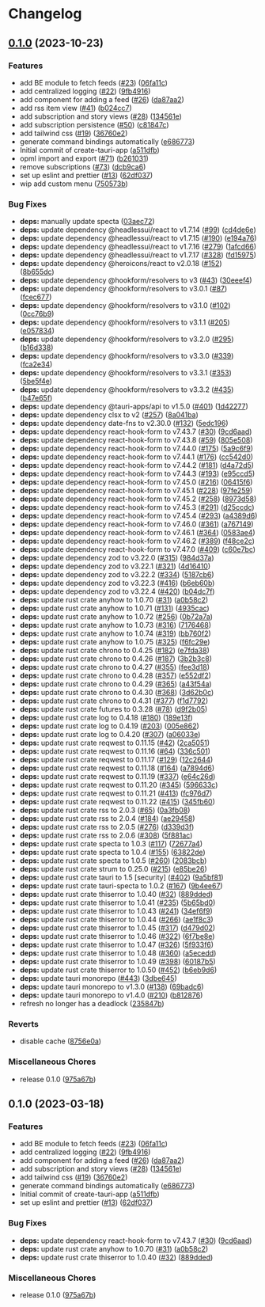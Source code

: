 # Changelog

## [0.1.0](https://github.com/iMobs/crab-reader/compare/crab-reader-v0.1.0...crab-reader-v0.1.0) (2023-10-23)


### Features

* add BE module to fetch feeds ([#23](https://github.com/iMobs/crab-reader/issues/23)) ([06fa11c](https://github.com/iMobs/crab-reader/commit/06fa11c7c96caf2f4f41d048213a9e9c4bc13e38))
* add centralized logging ([#22](https://github.com/iMobs/crab-reader/issues/22)) ([9fb4916](https://github.com/iMobs/crab-reader/commit/9fb49164b0eed3e7aa09d7286635229f3c407be1))
* add component for adding a feed ([#26](https://github.com/iMobs/crab-reader/issues/26)) ([da87aa2](https://github.com/iMobs/crab-reader/commit/da87aa239dbf23c9b0e72a7555da77be5b90686e))
* add rss item view ([#41](https://github.com/iMobs/crab-reader/issues/41)) ([b024cc7](https://github.com/iMobs/crab-reader/commit/b024cc799a5bec2563e2f797777f3f1b83913938))
* add subscription and story views ([#28](https://github.com/iMobs/crab-reader/issues/28)) ([134561e](https://github.com/iMobs/crab-reader/commit/134561ed1f1bb8607837e144835ff53db2daee0d))
* add subscription persistence ([#50](https://github.com/iMobs/crab-reader/issues/50)) ([c81847c](https://github.com/iMobs/crab-reader/commit/c81847c37447e806c24cce47aff448d1170450de))
* add tailwind css ([#19](https://github.com/iMobs/crab-reader/issues/19)) ([36760e2](https://github.com/iMobs/crab-reader/commit/36760e2922fd424c74519a2fcecb6a8e725fb962))
* generate command bindings automatically ([e686773](https://github.com/iMobs/crab-reader/commit/e686773700ebf57b263706077101a7c63bc13bfc))
* Initial commit of create-tauri-app ([a511dfb](https://github.com/iMobs/crab-reader/commit/a511dfb3384ea57fd8114131ae8a38f5e6f7a24d))
* opml import and export ([#71](https://github.com/iMobs/crab-reader/issues/71)) ([b261031](https://github.com/iMobs/crab-reader/commit/b26103180867574d76c0760d02b2fd47d44b9b69))
* remove subscriptions ([#73](https://github.com/iMobs/crab-reader/issues/73)) ([dcb9ca6](https://github.com/iMobs/crab-reader/commit/dcb9ca67d7a4f9e160d1d8890e0a5cb2f29820f0))
* set up eslint and prettier ([#13](https://github.com/iMobs/crab-reader/issues/13)) ([62df037](https://github.com/iMobs/crab-reader/commit/62df03767484cc0b154a4cab275af937001cdf5d))
* wip add custom menu ([750573b](https://github.com/iMobs/crab-reader/commit/750573b430924105761d9bbf631014840b0d01b3))


### Bug Fixes

* **deps:** manually update specta ([03aec72](https://github.com/iMobs/crab-reader/commit/03aec72e6180c54f840895cee6012cebbc48bcf2))
* **deps:** update dependency @headlessui/react to v1.7.14 ([#99](https://github.com/iMobs/crab-reader/issues/99)) ([cd4de6e](https://github.com/iMobs/crab-reader/commit/cd4de6e7bef15b94e51cc62e583923089fa4513a))
* **deps:** update dependency @headlessui/react to v1.7.15 ([#190](https://github.com/iMobs/crab-reader/issues/190)) ([e194a76](https://github.com/iMobs/crab-reader/commit/e194a7689c2a260e8065dd440b96b1553492b7e2))
* **deps:** update dependency @headlessui/react to v1.7.16 ([#279](https://github.com/iMobs/crab-reader/issues/279)) ([1afcd66](https://github.com/iMobs/crab-reader/commit/1afcd669e0f1274227b9a923452e97153a5f6be8))
* **deps:** update dependency @headlessui/react to v1.7.17 ([#328](https://github.com/iMobs/crab-reader/issues/328)) ([fd15975](https://github.com/iMobs/crab-reader/commit/fd15975072b2b730893a61324cf9ec18f7a1d0a7))
* **deps:** update dependency @heroicons/react to v2.0.18 ([#152](https://github.com/iMobs/crab-reader/issues/152)) ([8b655dc](https://github.com/iMobs/crab-reader/commit/8b655dcb847b3ece79e7f8f634605d622a7956b9))
* **deps:** update dependency @hookform/resolvers to v3 ([#43](https://github.com/iMobs/crab-reader/issues/43)) ([30eeef4](https://github.com/iMobs/crab-reader/commit/30eeef47eb5c379174e8dc1de3362f5fdb8be30f))
* **deps:** update dependency @hookform/resolvers to v3.0.1 ([#87](https://github.com/iMobs/crab-reader/issues/87)) ([fcec677](https://github.com/iMobs/crab-reader/commit/fcec677a2f580ab5e1847e9a41de9f2d68b1cf80))
* **deps:** update dependency @hookform/resolvers to v3.1.0 ([#102](https://github.com/iMobs/crab-reader/issues/102)) ([0cc76b9](https://github.com/iMobs/crab-reader/commit/0cc76b9984d9dc3f2ca9c959059bf46df087afb4))
* **deps:** update dependency @hookform/resolvers to v3.1.1 ([#205](https://github.com/iMobs/crab-reader/issues/205)) ([e057834](https://github.com/iMobs/crab-reader/commit/e057834ee2290a6ba9c2509d2aa98f31368bad88))
* **deps:** update dependency @hookform/resolvers to v3.2.0 ([#295](https://github.com/iMobs/crab-reader/issues/295)) ([b16d338](https://github.com/iMobs/crab-reader/commit/b16d3380eb3d97797d641f1c570b6176bd7f167d))
* **deps:** update dependency @hookform/resolvers to v3.3.0 ([#339](https://github.com/iMobs/crab-reader/issues/339)) ([fca2e34](https://github.com/iMobs/crab-reader/commit/fca2e34095f094e342f0cf4eef15bd005f463e8a))
* **deps:** update dependency @hookform/resolvers to v3.3.1 ([#353](https://github.com/iMobs/crab-reader/issues/353)) ([5be5f4e](https://github.com/iMobs/crab-reader/commit/5be5f4ee12a955142f529a71c2182caac0eb5be0))
* **deps:** update dependency @hookform/resolvers to v3.3.2 ([#435](https://github.com/iMobs/crab-reader/issues/435)) ([b47e65f](https://github.com/iMobs/crab-reader/commit/b47e65f553426b2cec14a4961e2e3df76b232af0))
* **deps:** update dependency @tauri-apps/api to v1.5.0 ([#401](https://github.com/iMobs/crab-reader/issues/401)) ([1d42277](https://github.com/iMobs/crab-reader/commit/1d422775d767a646eb889db8a3258453f696e0c5))
* **deps:** update dependency clsx to v2 ([#257](https://github.com/iMobs/crab-reader/issues/257)) ([8a041ba](https://github.com/iMobs/crab-reader/commit/8a041bab0fe2ffb17e00ecf0bf485bc1cee35b14))
* **deps:** update dependency date-fns to v2.30.0 ([#132](https://github.com/iMobs/crab-reader/issues/132)) ([5edc196](https://github.com/iMobs/crab-reader/commit/5edc196a9d2bb431ca43744653ed3043a287ea23))
* **deps:** update dependency react-hook-form to v7.43.7 ([#30](https://github.com/iMobs/crab-reader/issues/30)) ([9cd6aad](https://github.com/iMobs/crab-reader/commit/9cd6aadbb550e1487bf5cad7fcfdeaa793aafe5b))
* **deps:** update dependency react-hook-form to v7.43.8 ([#59](https://github.com/iMobs/crab-reader/issues/59)) ([805e508](https://github.com/iMobs/crab-reader/commit/805e508189f1aa01ce1cb083f62a47bc67d8d36d))
* **deps:** update dependency react-hook-form to v7.44.0 ([#175](https://github.com/iMobs/crab-reader/issues/175)) ([5a9c6f9](https://github.com/iMobs/crab-reader/commit/5a9c6f9e3e8bd41d9f2596412a5a70ff345719ed))
* **deps:** update dependency react-hook-form to v7.44.1 ([#176](https://github.com/iMobs/crab-reader/issues/176)) ([cc542d0](https://github.com/iMobs/crab-reader/commit/cc542d02f2f749fe68945d5bbf6a91079b3f3752))
* **deps:** update dependency react-hook-form to v7.44.2 ([#181](https://github.com/iMobs/crab-reader/issues/181)) ([d4a72d5](https://github.com/iMobs/crab-reader/commit/d4a72d5e20c38ba3f98ddfcac61e50be631bddbe))
* **deps:** update dependency react-hook-form to v7.44.3 ([#193](https://github.com/iMobs/crab-reader/issues/193)) ([e95ccd5](https://github.com/iMobs/crab-reader/commit/e95ccd5a349cb0554f2d9fab8ad12bf7e2c5666a))
* **deps:** update dependency react-hook-form to v7.45.0 ([#216](https://github.com/iMobs/crab-reader/issues/216)) ([06415f6](https://github.com/iMobs/crab-reader/commit/06415f6d3d350c605e449f7f2d0d8d1cb36d14eb))
* **deps:** update dependency react-hook-form to v7.45.1 ([#228](https://github.com/iMobs/crab-reader/issues/228)) ([97fe259](https://github.com/iMobs/crab-reader/commit/97fe259ea71b1e2c4004a9504d996b64dd7d5f62))
* **deps:** update dependency react-hook-form to v7.45.2 ([#258](https://github.com/iMobs/crab-reader/issues/258)) ([8973d58](https://github.com/iMobs/crab-reader/commit/8973d5860b894e93f48591f1cfca55df63980a7c))
* **deps:** update dependency react-hook-form to v7.45.3 ([#291](https://github.com/iMobs/crab-reader/issues/291)) ([d25ccdc](https://github.com/iMobs/crab-reader/commit/d25ccdc1e70debcc6d8310686529dc2b2ba2503c))
* **deps:** update dependency react-hook-form to v7.45.4 ([#293](https://github.com/iMobs/crab-reader/issues/293)) ([a4389d6](https://github.com/iMobs/crab-reader/commit/a4389d656cf8e8f7b6cb9cb84958ace1fbed9683))
* **deps:** update dependency react-hook-form to v7.46.0 ([#361](https://github.com/iMobs/crab-reader/issues/361)) ([a767149](https://github.com/iMobs/crab-reader/commit/a767149194e0be522d6f842433804005906c2de1))
* **deps:** update dependency react-hook-form to v7.46.1 ([#364](https://github.com/iMobs/crab-reader/issues/364)) ([0583ae4](https://github.com/iMobs/crab-reader/commit/0583ae43078a64a4498baaacc8711760fecd5b2b))
* **deps:** update dependency react-hook-form to v7.46.2 ([#389](https://github.com/iMobs/crab-reader/issues/389)) ([f48ce2c](https://github.com/iMobs/crab-reader/commit/f48ce2ce60b54f3d4bda8f345d1d993ecf321059))
* **deps:** update dependency react-hook-form to v7.47.0 ([#409](https://github.com/iMobs/crab-reader/issues/409)) ([c60e7bc](https://github.com/iMobs/crab-reader/commit/c60e7bc097130b3ddeebdfd31561549ab6f294e7))
* **deps:** update dependency zod to v3.22.0 ([#315](https://github.com/iMobs/crab-reader/issues/315)) ([984d37a](https://github.com/iMobs/crab-reader/commit/984d37adcaa911acc4d79bb4088d2b5784384ed7))
* **deps:** update dependency zod to v3.22.1 ([#321](https://github.com/iMobs/crab-reader/issues/321)) ([4d16410](https://github.com/iMobs/crab-reader/commit/4d16410266175f164688ef811458652a2bfc14b2))
* **deps:** update dependency zod to v3.22.2 ([#334](https://github.com/iMobs/crab-reader/issues/334)) ([5187cb6](https://github.com/iMobs/crab-reader/commit/5187cb6f1e64d1a76909a660aebcde00de5df398))
* **deps:** update dependency zod to v3.22.3 ([#416](https://github.com/iMobs/crab-reader/issues/416)) ([b6eb60b](https://github.com/iMobs/crab-reader/commit/b6eb60b3e2ddfd0701062d1d48746ba9007ceecd))
* **deps:** update dependency zod to v3.22.4 ([#420](https://github.com/iMobs/crab-reader/issues/420)) ([b04dc7f](https://github.com/iMobs/crab-reader/commit/b04dc7f19d44edcfaff25355096992a8782d211f))
* **deps:** update rust crate anyhow to 1.0.70 ([#31](https://github.com/iMobs/crab-reader/issues/31)) ([a0b58c2](https://github.com/iMobs/crab-reader/commit/a0b58c2cd275cc9b4b5d66dbbf3d89a41049d28a))
* **deps:** update rust crate anyhow to 1.0.71 ([#131](https://github.com/iMobs/crab-reader/issues/131)) ([4935cac](https://github.com/iMobs/crab-reader/commit/4935caccc1dd3a119f902386ce9c7df4f89589bc))
* **deps:** update rust crate anyhow to 1.0.72 ([#256](https://github.com/iMobs/crab-reader/issues/256)) ([0b72a7a](https://github.com/iMobs/crab-reader/commit/0b72a7ab8110a93a3ad66f3e2985b2fd8a3ab021))
* **deps:** update rust crate anyhow to 1.0.73 ([#316](https://github.com/iMobs/crab-reader/issues/316)) ([7176468](https://github.com/iMobs/crab-reader/commit/7176468ef3b654a0292db00d4bb97702b8f3b3e4))
* **deps:** update rust crate anyhow to 1.0.74 ([#319](https://github.com/iMobs/crab-reader/issues/319)) ([bb760f2](https://github.com/iMobs/crab-reader/commit/bb760f2d8a5a4e88ef8eb8bf226f7281d8c5f4d5))
* **deps:** update rust crate anyhow to 1.0.75 ([#325](https://github.com/iMobs/crab-reader/issues/325)) ([f6fc29e](https://github.com/iMobs/crab-reader/commit/f6fc29e11b92faed09e197dbc263f38368a88f1d))
* **deps:** update rust crate chrono to 0.4.25 ([#182](https://github.com/iMobs/crab-reader/issues/182)) ([e7fda38](https://github.com/iMobs/crab-reader/commit/e7fda384658ff44b3dee733f81930d9a6eafeafb))
* **deps:** update rust crate chrono to 0.4.26 ([#187](https://github.com/iMobs/crab-reader/issues/187)) ([3b2b3c8](https://github.com/iMobs/crab-reader/commit/3b2b3c8d21461b32aa2672ece139a5cb448f7d78))
* **deps:** update rust crate chrono to 0.4.27 ([#355](https://github.com/iMobs/crab-reader/issues/355)) ([fee3d18](https://github.com/iMobs/crab-reader/commit/fee3d1868f93f95cb097e10d7b473a732932eb35))
* **deps:** update rust crate chrono to 0.4.28 ([#357](https://github.com/iMobs/crab-reader/issues/357)) ([e552df2](https://github.com/iMobs/crab-reader/commit/e552df29cc497d74806d8457a35c413ff86ae93f))
* **deps:** update rust crate chrono to 0.4.29 ([#365](https://github.com/iMobs/crab-reader/issues/365)) ([a43f54a](https://github.com/iMobs/crab-reader/commit/a43f54ae68bbb9364f99600e490263d771978b99))
* **deps:** update rust crate chrono to 0.4.30 ([#368](https://github.com/iMobs/crab-reader/issues/368)) ([3d62b0c](https://github.com/iMobs/crab-reader/commit/3d62b0c2de1dff7857aaf3133c68bcc147466595))
* **deps:** update rust crate chrono to 0.4.31 ([#377](https://github.com/iMobs/crab-reader/issues/377)) ([f1d7792](https://github.com/iMobs/crab-reader/commit/f1d779224d63e504fff40f7fe7482a027fbd4e8f))
* **deps:** update rust crate futures to 0.3.28 ([#78](https://github.com/iMobs/crab-reader/issues/78)) ([d9f2b05](https://github.com/iMobs/crab-reader/commit/d9f2b05f9835383abd883b8b917a686fe1507bee))
* **deps:** update rust crate log to 0.4.18 ([#180](https://github.com/iMobs/crab-reader/issues/180)) ([189e13f](https://github.com/iMobs/crab-reader/commit/189e13f72d10b05634ac59cccd72c20d2e57eac2))
* **deps:** update rust crate log to 0.4.19 ([#203](https://github.com/iMobs/crab-reader/issues/203)) ([005e862](https://github.com/iMobs/crab-reader/commit/005e862270b2eb427589b9772c4faaad40ac0578))
* **deps:** update rust crate log to 0.4.20 ([#307](https://github.com/iMobs/crab-reader/issues/307)) ([a06033e](https://github.com/iMobs/crab-reader/commit/a06033e6e03b3de9af9f00b0ffd2ff7ff59b954f))
* **deps:** update rust crate reqwest to 0.11.15 ([#42](https://github.com/iMobs/crab-reader/issues/42)) ([2ca5051](https://github.com/iMobs/crab-reader/commit/2ca5051cd3ab8cd8ee922ac8d64a7808373d5af5))
* **deps:** update rust crate reqwest to 0.11.16 ([#64](https://github.com/iMobs/crab-reader/issues/64)) ([336c501](https://github.com/iMobs/crab-reader/commit/336c501752e18e9dcb0686cb7e52e77abbde906a))
* **deps:** update rust crate reqwest to 0.11.17 ([#129](https://github.com/iMobs/crab-reader/issues/129)) ([12c2644](https://github.com/iMobs/crab-reader/commit/12c264462f880fffe23a8f4b5e3bc2153a459727))
* **deps:** update rust crate reqwest to 0.11.18 ([#164](https://github.com/iMobs/crab-reader/issues/164)) ([a7894d6](https://github.com/iMobs/crab-reader/commit/a7894d60d918931431aa48725236a67db485e491))
* **deps:** update rust crate reqwest to 0.11.19 ([#337](https://github.com/iMobs/crab-reader/issues/337)) ([e64c26d](https://github.com/iMobs/crab-reader/commit/e64c26d7a79bd5faeca8285bf8ebf566e6a3d0e4))
* **deps:** update rust crate reqwest to 0.11.20 ([#345](https://github.com/iMobs/crab-reader/issues/345)) ([596633c](https://github.com/iMobs/crab-reader/commit/596633ceea0210bccb8c3dc117824b2fffe2cd5f))
* **deps:** update rust crate reqwest to 0.11.21 ([#413](https://github.com/iMobs/crab-reader/issues/413)) ([fc976d7](https://github.com/iMobs/crab-reader/commit/fc976d7cc148adf26efac19d3e67ec1a9729ce08))
* **deps:** update rust crate reqwest to 0.11.22 ([#415](https://github.com/iMobs/crab-reader/issues/415)) ([345fb60](https://github.com/iMobs/crab-reader/commit/345fb609788cb565a319bcaa76ada7a49acf2b8b))
* **deps:** update rust crate rss to 2.0.3 ([#65](https://github.com/iMobs/crab-reader/issues/65)) ([0a3fb08](https://github.com/iMobs/crab-reader/commit/0a3fb08b1befae2774aff62d8a8e5a28e17d3b03))
* **deps:** update rust crate rss to 2.0.4 ([#184](https://github.com/iMobs/crab-reader/issues/184)) ([ae29458](https://github.com/iMobs/crab-reader/commit/ae2945874bd017e83cda3be326eefb8524d836f8))
* **deps:** update rust crate rss to 2.0.5 ([#276](https://github.com/iMobs/crab-reader/issues/276)) ([d339d3f](https://github.com/iMobs/crab-reader/commit/d339d3f2e640a6002dc5d8385279bbf5ebc37953))
* **deps:** update rust crate rss to 2.0.6 ([#308](https://github.com/iMobs/crab-reader/issues/308)) ([5f881ac](https://github.com/iMobs/crab-reader/commit/5f881acf4238a0233feac789a338b79a067a4dce))
* **deps:** update rust crate specta to 1.0.3 ([#117](https://github.com/iMobs/crab-reader/issues/117)) ([72677a4](https://github.com/iMobs/crab-reader/commit/72677a43550ded68649bd39c8084942d3ba66ef9))
* **deps:** update rust crate specta to 1.0.4 ([#155](https://github.com/iMobs/crab-reader/issues/155)) ([63822de](https://github.com/iMobs/crab-reader/commit/63822de01da059d3f52220020f6c3ab6d6d14502))
* **deps:** update rust crate specta to 1.0.5 ([#260](https://github.com/iMobs/crab-reader/issues/260)) ([2083bcb](https://github.com/iMobs/crab-reader/commit/2083bcb17f5e01b3c9ff46e166c42a451b2483e6))
* **deps:** update rust crate strum to 0.25.0 ([#215](https://github.com/iMobs/crab-reader/issues/215)) ([e85be26](https://github.com/iMobs/crab-reader/commit/e85be26dfeef9e87499c21ee89aa763eb98502a7))
* **deps:** update rust crate tauri to 1.5 [security] ([#402](https://github.com/iMobs/crab-reader/issues/402)) ([9a5bf81](https://github.com/iMobs/crab-reader/commit/9a5bf8179de11a316eb6572d21729426b4036793))
* **deps:** update rust crate tauri-specta to 1.0.2 ([#167](https://github.com/iMobs/crab-reader/issues/167)) ([9b4ee67](https://github.com/iMobs/crab-reader/commit/9b4ee679be59d93c5ac18d767fb780b4b3ea0441))
* **deps:** update rust crate thiserror to 1.0.40 ([#32](https://github.com/iMobs/crab-reader/issues/32)) ([889dded](https://github.com/iMobs/crab-reader/commit/889dded3e7351e3feef6b7442ab9991e0c4c866d))
* **deps:** update rust crate thiserror to 1.0.41 ([#235](https://github.com/iMobs/crab-reader/issues/235)) ([5b65bd0](https://github.com/iMobs/crab-reader/commit/5b65bd0f03908e0bb3074a522e38e358e392fc87))
* **deps:** update rust crate thiserror to 1.0.43 ([#241](https://github.com/iMobs/crab-reader/issues/241)) ([34ef6f9](https://github.com/iMobs/crab-reader/commit/34ef6f93207882a45b327e9a31bdb4d1451af9d5))
* **deps:** update rust crate thiserror to 1.0.44 ([#266](https://github.com/iMobs/crab-reader/issues/266)) ([ae1f8c3](https://github.com/iMobs/crab-reader/commit/ae1f8c3d9253323f804b8f71a757d6f82d4ba5c7))
* **deps:** update rust crate thiserror to 1.0.45 ([#317](https://github.com/iMobs/crab-reader/issues/317)) ([d479d02](https://github.com/iMobs/crab-reader/commit/d479d025c6c412b924a72bca945049a5de9bd0b9))
* **deps:** update rust crate thiserror to 1.0.46 ([#322](https://github.com/iMobs/crab-reader/issues/322)) ([6f7be8e](https://github.com/iMobs/crab-reader/commit/6f7be8e4ad201327580e88b95ec45fad278854c4))
* **deps:** update rust crate thiserror to 1.0.47 ([#326](https://github.com/iMobs/crab-reader/issues/326)) ([5f933f6](https://github.com/iMobs/crab-reader/commit/5f933f61d4132a11478614092229301b588d2da4))
* **deps:** update rust crate thiserror to 1.0.48 ([#360](https://github.com/iMobs/crab-reader/issues/360)) ([a5ecedd](https://github.com/iMobs/crab-reader/commit/a5ecedd38d7ef646c15c047b9ee61b9ffe0d5eef))
* **deps:** update rust crate thiserror to 1.0.49 ([#398](https://github.com/iMobs/crab-reader/issues/398)) ([60187b5](https://github.com/iMobs/crab-reader/commit/60187b59eafddc0e23913d8c4c17e116c294ae0e))
* **deps:** update rust crate thiserror to 1.0.50 ([#452](https://github.com/iMobs/crab-reader/issues/452)) ([b6eb9d6](https://github.com/iMobs/crab-reader/commit/b6eb9d6d81de1f8b1389682543b8382c9027c63e))
* **deps:** update tauri monorepo ([#443](https://github.com/iMobs/crab-reader/issues/443)) ([3dbe645](https://github.com/iMobs/crab-reader/commit/3dbe645fe454d9e430b77664b2cdf6749dc7dcef))
* **deps:** update tauri monorepo to v1.3.0 ([#138](https://github.com/iMobs/crab-reader/issues/138)) ([69badc6](https://github.com/iMobs/crab-reader/commit/69badc63e5487094d92d8306d8fb8bf5ecc7d933))
* **deps:** update tauri monorepo to v1.4.0 ([#210](https://github.com/iMobs/crab-reader/issues/210)) ([b812876](https://github.com/iMobs/crab-reader/commit/b812876d02d7e841de6d0ab5ef8bae2419f74e99))
* refresh no longer has a deadlock ([235847b](https://github.com/iMobs/crab-reader/commit/235847bd7c6771b16a9a55993459a384886b96cb))


### Reverts

* disable cache ([8756e0a](https://github.com/iMobs/crab-reader/commit/8756e0a469d57eca826126b2786f88301b9f1695))


### Miscellaneous Chores

* release 0.1.0 ([975a67b](https://github.com/iMobs/crab-reader/commit/975a67b74589b22840b4b835563789f26079ab18))

## 0.1.0 (2023-03-18)


### Features

* add BE module to fetch feeds ([#23](https://github.com/iMobs/crab-reader/issues/23)) ([06fa11c](https://github.com/iMobs/crab-reader/commit/06fa11c7c96caf2f4f41d048213a9e9c4bc13e38))
* add centralized logging ([#22](https://github.com/iMobs/crab-reader/issues/22)) ([9fb4916](https://github.com/iMobs/crab-reader/commit/9fb49164b0eed3e7aa09d7286635229f3c407be1))
* add component for adding a feed ([#26](https://github.com/iMobs/crab-reader/issues/26)) ([da87aa2](https://github.com/iMobs/crab-reader/commit/da87aa239dbf23c9b0e72a7555da77be5b90686e))
* add subscription and story views ([#28](https://github.com/iMobs/crab-reader/issues/28)) ([134561e](https://github.com/iMobs/crab-reader/commit/134561ed1f1bb8607837e144835ff53db2daee0d))
* add tailwind css ([#19](https://github.com/iMobs/crab-reader/issues/19)) ([36760e2](https://github.com/iMobs/crab-reader/commit/36760e2922fd424c74519a2fcecb6a8e725fb962))
* generate command bindings automatically ([e686773](https://github.com/iMobs/crab-reader/commit/e686773700ebf57b263706077101a7c63bc13bfc))
* Initial commit of create-tauri-app ([a511dfb](https://github.com/iMobs/crab-reader/commit/a511dfb3384ea57fd8114131ae8a38f5e6f7a24d))
* set up eslint and prettier ([#13](https://github.com/iMobs/crab-reader/issues/13)) ([62df037](https://github.com/iMobs/crab-reader/commit/62df03767484cc0b154a4cab275af937001cdf5d))


### Bug Fixes

* **deps:** update dependency react-hook-form to v7.43.7 ([#30](https://github.com/iMobs/crab-reader/issues/30)) ([9cd6aad](https://github.com/iMobs/crab-reader/commit/9cd6aadbb550e1487bf5cad7fcfdeaa793aafe5b))
* **deps:** update rust crate anyhow to 1.0.70 ([#31](https://github.com/iMobs/crab-reader/issues/31)) ([a0b58c2](https://github.com/iMobs/crab-reader/commit/a0b58c2cd275cc9b4b5d66dbbf3d89a41049d28a))
* **deps:** update rust crate thiserror to 1.0.40 ([#32](https://github.com/iMobs/crab-reader/issues/32)) ([889dded](https://github.com/iMobs/crab-reader/commit/889dded3e7351e3feef6b7442ab9991e0c4c866d))


### Miscellaneous Chores

* release 0.1.0 ([975a67b](https://github.com/iMobs/crab-reader/commit/975a67b74589b22840b4b835563789f26079ab18))
